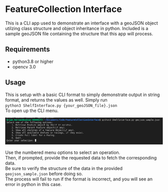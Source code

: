 # FeatureCollection Interface

This is a CLI app used to demonstrate an interface with a geoJSON object utilzing class structure and object inheritance in python.
Included is a sample geoJSON file containing the structure that this app will process.

## Requirements

- python3.8 or higher
- opencv 3.0

## Usage

This is setup with a basic CLI format to simply demonstrate output in string format, and returns the values as well.
Simply run  
`python3 ShelfInterface.py {your_geoJSON_file}.json`  
To open up the CLI menu.  

![example of the CLI interface menu](./images/sampleCLI.png)

Use the numbered menu options to select an operation.  
Then, if prompted, provide the requested data to fetch the corresponding data.  
Be sure to verify the structure of the data in the provided `geojson_sample.json` before doing so.  
The process will fail to run if the format is incorrect, and you will see an error in python in this case.  
